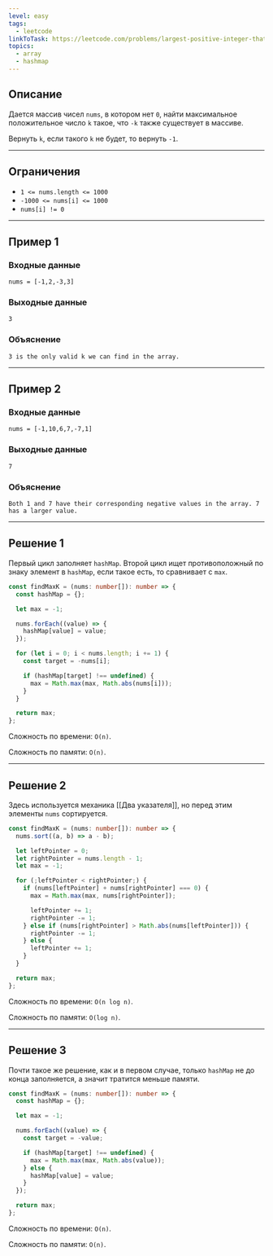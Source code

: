 ```yaml
---
level: easy
tags:
  - leetcode
linkToTask: https://leetcode.com/problems/largest-positive-integer-that-exists-with-its-negative/?envType=daily-question&envId=2024-05-02
topics:
  - array
  - hashmap
---
```

## Описание

Дается массив чисел `nums`, в котором нет `0`, найти максимальное положительное число `k` такое, что `-k` также существует в массиве.

Вернуть `k`, если такого `k` не будет, то вернуть `-1`.

---
## Ограничения

- `1 <= nums.length <= 1000`
- `-1000 <= nums[i] <= 1000`
- `nums[i] != 0`

---
## Пример 1

### Входные данные

```
nums = [-1,2,-3,3]
```
### Выходные данные

```
3
```
### Объяснение

```
3 is the only valid k we can find in the array.
```

---
## Пример 2

### Входные данные

```
nums = [-1,10,6,7,-7,1]
```
### Выходные данные

```
7
```
### Объяснение

```
Both 1 and 7 have their corresponding negative values in the array. 7 has a larger value.
```

---
## Решение 1

Первый цикл заполняет `hashMap`. Второй цикл ищет противоположный по знаку элемент в `hashMap`, если такое есть, то сравнивает с `max`.

```typescript
const findMaxK = (nums: number[]): number => {
  const hashMap = {};

  let max = -1;

  nums.forEach((value) => {
    hashMap[value] = value;
  });

  for (let i = 0; i < nums.length; i += 1) {
    const target = -nums[i];

    if (hashMap[target] !== undefined) {
      max = Math.max(max, Math.abs(nums[i]));
    }
  }

  return max;
};
```

Сложность по времени: `O(n)`.

Сложность по памяти: `O(n)`.

---
## Решение 2

Здесь используется механика [[Два указателя]], но перед этим элементы `nums` сортируется.

```typescript
const findMaxK = (nums: number[]): number => {
  nums.sort((a, b) => a - b);

  let leftPointer = 0;
  let rightPointer = nums.length - 1;
  let max = -1;

  for (;leftPointer < rightPointer;) {
    if (nums[leftPointer] + nums[rightPointer] === 0) {
      max = Math.max(max, nums[rightPointer]);

      leftPointer += 1;
      rightPointer -= 1;
    } else if (nums[rightPointer] > Math.abs(nums[leftPointer])) {
      rightPointer -= 1;
    } else {
      leftPointer += 1;
    }
  }

  return max;
};
```

Сложность по времени: `O(n log n)`.

Сложность по памяти: `O(log n)`.

---
## Решение 3

Почти такое же решение, как и в первом случае, только `hashMap` не до конца заполняется, а значит тратится меньше памяти.

```typescript
const findMaxK = (nums: number[]): number => {
  const hashMap = {};

  let max = -1;

  nums.forEach((value) => {
    const target = -value;

    if (hashMap[target] !== undefined) {
      max = Math.max(max, Math.abs(value));
    } else {
      hashMap[value] = value;
    }
  });

  return max;
};
```

Сложность по времени: `O(n)`.

Сложность по памяти: `O(n)`.
